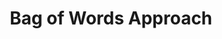 ---
word: "true"

title: "Bag of Words Approach"

categories: ['NLP']

tags: ['bag', 'of', 'Words', 'Approach']

arwords: 'منهجية حقيبة الكلمات'

arexps: []

enwords: ['Bag of Words Approach']

enexps: []

arlexicons: 'م'

enlexicons: 'B'

authors: ['Ruqayya Roshdy']

translators: ['']

citations: 'تطبيقات أساسية في المعالجة الآلية للغة العربية'

sources: 'مركز الملك عبدالله بن عبدالعزيز الدولي لخدمة اللغة العربية'

slug: ""
---
